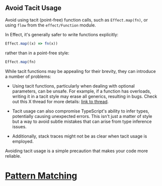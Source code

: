 ## Avoid Tacit Usage

Avoid using tacit (point-free) function calls, such as `Effect.map(fn)`, or using `flow` from the `effect/Function` module.

In Effect, it's generally safer to write functions explicitly:

```ts showLineNumbers=false
Effect.map((x) => fn(x))
```

rather than in a point-free style:

```ts showLineNumbers=false
Effect.map(fn)
```

While tacit functions may be appealing for their brevity, they can introduce a number of problems:

- Using tacit functions, particularly when dealing with optional parameters, can be unsafe. For example, if a function has overloads, writing it in a tacit style may erase all generics, resulting in bugs. Check out this X thread for more details: [link to thread](https://twitter.com/MichaelArnaldi/status/1670715270845935616).

- Tacit usage can also compromise TypeScript's ability to infer types, potentially causing unexpected errors. This isn't just a matter of style but a way to avoid subtle mistakes that can arise from type inference issues.

- Additionally, stack traces might not be as clear when tacit usage is employed.

Avoiding tacit usage is a simple precaution that makes your code more reliable.

# [Pattern Matching](https://effect.website/docs/code-style/pattern-matching/)

